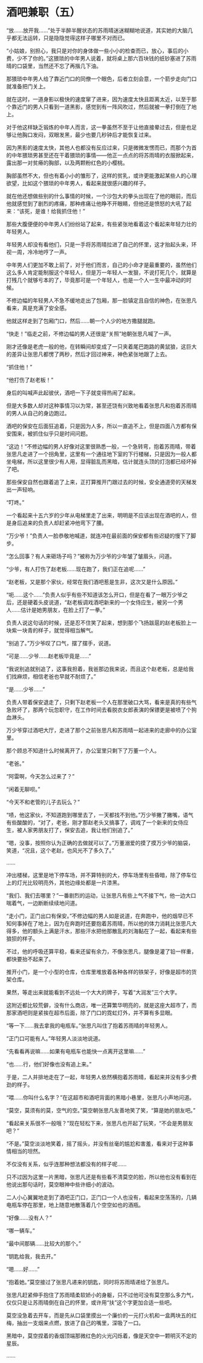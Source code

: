 # 酒吧兼职（五）

“放……放开我……”处于半醉半醒状态的苏雨晴迷迷糊糊地说道，其实她的大脑几乎都无法运转，只是隐隐觉得这样子哪里不对而已。

“小姑娘，别担心，我只是对你的身体做一些小小的检查而已，放心，事后的小费，少不了你的。”这猥琐的中年男人说着，就将桌上那六百块钱的纸钞塞进了苏雨晴的口袋里，当然还不忘了再揩几下油。

那猥琐中年男人给了靠近门口的同僚一个眼色，后者立刻会意，一个箭步走向门口就准备把门关上。

就在这时，一道身影以极快的速度窜了进来，因为速度太快且距离太近，以至于那个靠近门的男人只看到一道黑影，感觉到有一阵风吹过，然后就被一拳打倒在了地上。

对于他这样缺乏锻炼的中年人而言，这一拳虽然不至于让他直接晕过去，但是也足够让他胸口发闷，双眼发黑，最少也要几秒钟后才能恢复过来。

因为黑影的速度太快，其他人也都没有反应过来，只是微微发愣而已，而那个为首的中年猥琐男甚至还在干着猥琐的事情——他正一点点的将苏雨晴的衣服掀起来，露出那一对贫瘠的胸部，以及两颗粉红色的小樱桃。

胸部虽然不大，但也有着小小的雏形了，这样的贫乳，或许更能激起某些人的心理欲望，比如这个猥琐的中年男人，看起来就很感兴趣的样子。

就在他还想做些别的什么事情的时候，一个沙包大的拳头出现在了他的眼前，而后他就感觉到了剧烈的疼痛，那种疼痛让他睁不开眼睛，但他还是愤怒的大吼了起来：“该死，是谁！给我抓住他！”

那些大腹便便的中年男人们纷纷站了起来，有些紧张地看着这个看起来年轻力壮的年轻男人。

年轻男人却没有看他们，只是一手将苏雨晴拉进了自己的怀里，这才抬起头来，环视一周，冷冷地哼了一声。

中年男人们更加不敢上前了，对于他们而言，自己的小命才是最重要的，虽然他们这么多人肯定能制服这个年轻人，但是万一年轻人一发狠，不说打死几个，就算是打残几个就够亏本的了，毕竟那可是一个年轻人，也是一个人一生中最冲动的时候。

不修边幅的年轻男人不急不缓地走出了包厢，那一脸镇定且自信的神色，在张思凡看来，真是充满了安全感。

他就这样走到了包厢门口，然后……朝一个人少的地方撒腿就跑。

“快走！”临走之前，不修边幅的男人还很是“关照”地朝张思凡喊了一声。

刚才还像是老虎一般的他，在转瞬间却变成了一只夹着尾巴跑路的黄鼠狼，这巨大的差异让张思凡都愣了两秒，然后才回过神来，神色紧张地跟了上去。

“抓住他！”

“他打伤了赵老板！”

身后的叫喊声此起彼伏，酒吧一下子就变得热闹了起来。

但是大多数人却对这种事情习以为常，甚至还饶有兴致地看着张思凡和抱着苏雨晴的男人从自己的身边跑过。

酒吧的保安在后面狂追着，只是因为人多，所以一直追不上，但是四面八方都有保安围来，被抓住似乎只是时间问题。

“这边！”不修边幅的男人好像对这里很熟悉一般，一个急转弯，抱着苏雨晴，带着张思凡走进了一个拐角里，这里有一个通往地下室的下行楼梯，只是因为一般人都坐电梯，所以这里很少有人用，显得脏乱而黑暗，估计就连头顶的灯泡都已经坏掉了吧。

那些保安自然也跟着追了上来，正打算推开门跟过去的时候，安全通道旁的天梯发出一声轻响。

“叮咚。”

一个看起来十五六岁的少年从电梯里走了出来，明明是不应该出现在酒吧的人，但是身后追来的负责人却赶紧冲他弯下了腰。

“万少爷！”负责人一脸恭敬地喊道，就连冲在最前面的保安都有些迟疑的慢下了脚步。

“怎么回事？有人来砸场子吗？”被称为万少爷的少年皱了皱眉头，问道。

“少爷，有人打伤了赵老板……现在跑了，我们正在追呢……”

“赵老板，又是那个家伙，经常在我们酒吧惹是生非，这次又是什么原因。”

“呃……这个……”负责人似乎有些不知道该怎么开口，但是在看了一眼万少爷之后，还是硬着头皮说道，“赵老板调戏酒吧新来的一个女侍应生，被另一个男人……估计是她男朋友，在脸上打了一拳。”

负责人说这句话的时候，还是忍不住笑了起来，想到那个飞扬跋扈的赵老板脸上一块紫一块青的样子，就觉得相当解气。

“别追了。”万少爷叹了口气，摆了摆手，说道。

“可是……少爷……赵老板毕竟是……”

“我说别追就别追了，这事我担着，我爸那边我来说，而且这个赵老板，总是给我们找麻烦，相信老爸也早就不耐烦了。”

“是……少爷……”

负责人带着保安退走了，只剩下赵老板一个人在那里破口大骂，看来是真的有些气急败坏了，那两个玩忽职守，在工作时间去看脱衣女郎表演的保镖更是被喷了个狗血淋头。

万少爷穿过酒吧大厅，走进了那个之前张思凡和苏雨晴一起进来的走廊中的办公室里。

那个顾总不知道什么时候离开了，办公室里只剩下了万董一个人。

“老爸。”

“阿雷啊，今天怎么过来了？”

“闲着无聊呗。”

“今天不和老管的儿子去玩么？”

“啧，他这家伙，不知道跑到哪里去了，一天都找不到他。”万少爷撇了撇嘴，语气有些酸酸的，“对了，老爸，刚才那赵老头又搞事了，调戏了一个新来的女侍应生，被人家男朋友打了，保安去追，我让他们别追了。”

“嗯，没事，按照你认为正确的去做就可以了。”万董溺爱的摸了摸万少爷的脑袋，笑道，“况且，这个老赵，也风光不了多久了。”

……

冲出楼梯，这里是地下停车场，并不算特别的大，停车场里有些昏暗，除了停车位上的灯光比较明亮外，其他边缘处都是一片漆黑。

“我们、我们去哪里？”一番剧烈的运动，让张思凡有些上气不接下气，他一边大口喘着气，一边断断续续地问道。

“走小门，正门出口有保安。”不修边幅的男人如是说道，在奔跑中，他的烟早已不知何事掉在了地上，因为在奔跑时还要抱着苏雨晴，所以他的体力消耗比张思凡大得多，他的额头上满是汗水，那些汗水把他那散乱的刘海黏在了一起，看起来有些狼狈的样子。

不过，他的呼吸还算平稳，看来还留有余力，不像张思凡，腿像是灌了铅一样重，都快要抬不起来了。

推开小门，是一个小型的仓库，仓库里堆放着各种各样的铁架子，好像是超市的货架仓库。

果然，等走出来就能看到不远处一个大大的牌子，写着“大润发”三个大字。

这附近都比较荒僻，没有什么商店，唯一还算繁华明亮的，就是这座大超市了，而那家酒吧则是紧挨在超市后面，除了门口的霓虹灯外，并不算有多显眼。

“等一下……我去拿我的电瓶车。”张思凡叫住了抱着苏雨晴的年轻男人。

“正门口可能有人。”年轻男人淡淡地说道。

“先看看再说嘛……如果有电瓶车也能快一点离开这里嘛……”

“也……行，他们好像也没有追上来。”

于是，二人并排地走在了一起，年轻男人依然横抱着苏雨晴，看起来并没有多少费劲的样子。

“喂……你叫什么名字？”在这超市和酒吧背面的黑暗小巷里，张思凡小声地问道。

“莫空，莫须有的莫，空气的空。”莫空朝张思凡友善地笑了笑，“算是她的朋友吧。”

“看起来关系很不一般哦？”现在轻松下来，张思凡也开起了玩笑，“不会是男朋友吧？”

“不是。”莫空淡淡地笑着，摇了摇头，并没有丝毫的尴尬和害羞，看来对于这种事情相当的坦然。

不仅没有关系，似乎连那种想法都没有的样子呢……

只不过因为这里一片黑暗，张思凡还是有些看不清莫空的脸，所以他也没有看到在他说出那句话时，莫空眼神中些许细小的波动。

二人小心翼翼地走到了酒吧正门口，正门口一个人也没有，看起来空荡荡的，几辆电瓶车停在那里，地上随意地散落着几个空空如也的酒瓶。

“好像……没有人？”

“哪一辆车。”

“最中间那辆……比较大的那个。”

“钥匙给我，我去开。”

“嗯……好……”

“抱着她。”莫空接过了张思凡递来的钥匙，同时将苏雨晴递给了张思凡。

张思凡赶紧伸手抱住了苏雨晴柔软娇小的身躯，只不过他可没有莫空那么多力气，仅仅只是让苏雨晴倒在自己的怀里，或许用“扶”这个字更加合适一些吧。

莫空没急着去开车，而是先从口袋里摸出一个廉价的一元打火机和一盒两块五的红梅，抽出一支烟来点燃，放进了自己的嘴里，深吸了一口。

黑暗中，莫空捏着的香烟顶端那微红色的火光闪烁着，像是天空中一颗明灭不定的星辰。

……
